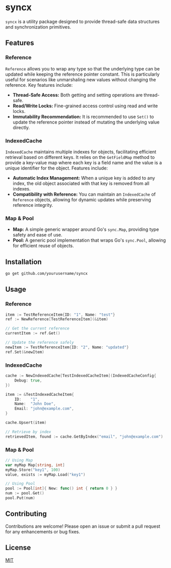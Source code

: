 # syncx

`syncx` is a utility package designed to provide thread-safe data structures and synchronization primitives.

## Features

### Reference

`Reference` allows you to wrap any type so that the underlying type can be updated while keeping the reference pointer constant. This is particularly useful for scenarios like unmarshaling new values without changing the reference. Key features include:

- **Thread-Safe Access:** Both getting and setting operations are thread-safe.
- **Read/Write Locks:** Fine-grained access control using read and write locks.
- **Immutability Recommendation:** It is recommended to use `Set()` to update the reference pointer instead of mutating the underlying value directly.

### IndexedCache

`IndexedCache` maintains multiple indexes for objects, facilitating efficient retrieval based on different keys. It relies on the `GetFieldMap` method to provide a key-value map where each key is a field name and the value is a unique identifier for the object. Features include:

- **Automatic Index Management:** When a unique key is added to any index, the old object associated with that key is removed from all indexes.
- **Compatibility with Reference:** You can maintain an `IndexedCache` of `Reference` objects, allowing for dynamic updates while preserving reference integrity.

### Map & Pool

- **Map:** A simple generic wrapper around Go's `sync.Map`, providing type safety and ease of use.
- **Pool:** A generic pool implementation that wraps Go's `sync.Pool`, allowing for efficient reuse of objects.

## Installation

```bash
go get github.com/yourusername/syncx
```

## Usage

### Reference

```go
item := TestReferenceItem{ID: "1", Name: "test"}
ref := NewReference[TestReferenceItem](&item)

// Get the current reference
currentItem := ref.Get()

// Update the reference safely
newItem := TestReferenceItem{ID: "2", Name: "updated"}
ref.Set(&newItem)
```

### IndexedCache

```go
cache := NewIndexedCache[TestIndexedCacheItem](IndexedCacheConfig{
    Debug: true,
})

item := &TestIndexedCacheItem{
    ID:    "1",
    Name:  "John Doe",
    Email: "john@example.com",
}

cache.Upsert(item)

// Retrieve by index
retrievedItem, found := cache.GetByIndex("email", "john@example.com")
```

### Map & Pool

```go
// Using Map
var myMap Map[string, int]
myMap.Store("key1", 100)
value, exists := myMap.Load("key1")

// Using Pool
pool := Pool[int]{ New: func() int { return 0 } }
num := pool.Get()
pool.Put(num)
```

## Contributing

Contributions are welcome! Please open an issue or submit a pull request for any enhancements or bug fixes.

## License

[MIT](LICENSE)
